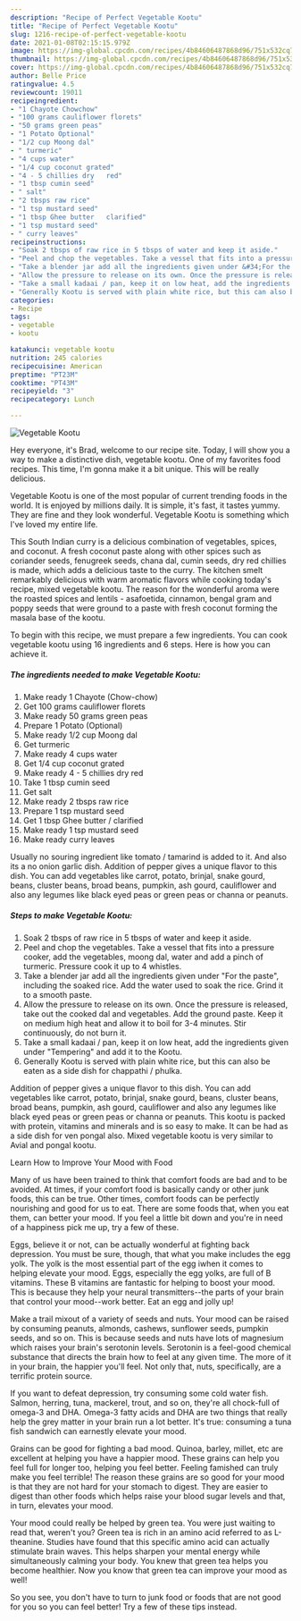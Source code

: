 ```yaml
---
description: "Recipe of Perfect Vegetable Kootu"
title: "Recipe of Perfect Vegetable Kootu"
slug: 1216-recipe-of-perfect-vegetable-kootu
date: 2021-01-08T02:15:15.979Z
image: https://img-global.cpcdn.com/recipes/4b84606487868d96/751x532cq70/vegetable-kootu-recipe-main-photo.jpg
thumbnail: https://img-global.cpcdn.com/recipes/4b84606487868d96/751x532cq70/vegetable-kootu-recipe-main-photo.jpg
cover: https://img-global.cpcdn.com/recipes/4b84606487868d96/751x532cq70/vegetable-kootu-recipe-main-photo.jpg
author: Belle Price
ratingvalue: 4.5
reviewcount: 19011
recipeingredient:
- "1 Chayote Chowchow"
- "100 grams cauliflower florets"
- "50 grams green peas"
- "1 Potato Optional"
- "1/2 cup Moong dal"
- " turmeric"
- "4 cups water"
- "1/4 cup coconut grated"
- "4 - 5 chillies dry   red"
- "1 tbsp cumin seed"
- " salt"
- "2 tbsps raw rice"
- "1 tsp mustard seed"
- "1 tbsp Ghee butter   clarified"
- "1 tsp mustard seed"
- " curry leaves"
recipeinstructions:
- "Soak 2 tbsps of raw rice in 5 tbsps of water and keep it aside."
- "Peel and chop the vegetables. Take a vessel that fits into a pressure cooker, add the vegetables, moong dal, water and add a pinch of turmeric. Pressure cook it up to 4 whistles."
- "Take a blender jar add all the ingredients given under &#34;For the paste&#34;, including the soaked rice. Add the water used to soak the rice. Grind it to a smooth paste."
- "Allow the pressure to release on its own. Once the pressure is released, take out the cooked dal and vegetables. Add the ground paste. Keep it on medium high heat and allow it to boil for 3-4 minutes. Stir continuously, do not burn it."
- "Take a small kadaai / pan, keep it on low heat, add the ingredients given under &#34;Tempering&#34; and add it to the Kootu."
- "Generally Kootu is served with plain white rice, but this can also be eaten as a side dish for chappathi / phulka."
categories:
- Recipe
tags:
- vegetable
- kootu

katakunci: vegetable kootu 
nutrition: 245 calories
recipecuisine: American
preptime: "PT23M"
cooktime: "PT43M"
recipeyield: "3"
recipecategory: Lunch

---
```



![Vegetable Kootu](https://img-global.cpcdn.com/recipes/4b84606487868d96/751x532cq70/vegetable-kootu-recipe-main-photo.jpg)

Hey everyone, it's Brad, welcome to our recipe site. Today, I will show you a way to make a distinctive dish, vegetable kootu. One of my favorites food recipes. This time, I'm gonna make it a bit unique. This will be really delicious.

Vegetable Kootu is one of the most popular of current trending foods in the world. It is enjoyed by millions daily. It is simple, it's fast, it tastes yummy. They are fine and they look wonderful. Vegetable Kootu is something which I've loved my entire life.

This South Indian curry is a delicious combination of vegetables, spices, and coconut. A fresh coconut paste along with other spices such as coriander seeds, fenugreek seeds, chana dal, cumin seeds, dry red chillies is made, which adds a delicious taste to the curry. The kitchen smelt remarkably delicious with warm aromatic flavors while cooking today&#39;s recipe, mixed vegetable kootu. The reason for the wonderful aroma were the roasted spices and lentils - asafoetida, cinnamon, bengal gram and poppy seeds that were ground to a paste with fresh coconut forming the masala base of the kootu.


To begin with this recipe, we must prepare a few ingredients. You can cook vegetable kootu using 16 ingredients and 6 steps. Here is how you can achieve it.

<!--inarticleads1-->

##### The ingredients needed to make Vegetable Kootu:

1. Make ready 1 Chayote (Chow-chow)
1. Get 100 grams cauliflower florets
1. Make ready 50 grams green peas
1. Prepare 1 Potato (Optional)
1. Make ready 1/2 cup Moong dal
1. Get  turmeric
1. Make ready 4 cups water
1. Get 1/4 cup coconut grated
1. Make ready 4 - 5 chillies dry   red
1. Take 1 tbsp cumin seed
1. Get  salt
1. Make ready 2 tbsps raw rice
1. Prepare 1 tsp mustard seed
1. Get 1 tbsp Ghee butter /  clarified
1. Make ready 1 tsp mustard seed
1. Make ready  curry leaves


Usually no souring ingredient like tomato / tamarind is added to it. And also its a no onion garlic dish. Addition of pepper gives a unique flavor to this dish. You can add vegetables like carrot, potato, brinjal, snake gourd, beans, cluster beans, broad beans, pumpkin, ash gourd, cauliflower and also any legumes like black eyed peas or green peas or channa or peanuts. 

<!--inarticleads2-->

##### Steps to make Vegetable Kootu:

1. Soak 2 tbsps of raw rice in 5 tbsps of water and keep it aside.
1. Peel and chop the vegetables. Take a vessel that fits into a pressure cooker, add the vegetables, moong dal, water and add a pinch of turmeric. Pressure cook it up to 4 whistles.
1. Take a blender jar add all the ingredients given under &#34;For the paste&#34;, including the soaked rice. Add the water used to soak the rice. Grind it to a smooth paste.
1. Allow the pressure to release on its own. Once the pressure is released, take out the cooked dal and vegetables. Add the ground paste. Keep it on medium high heat and allow it to boil for 3-4 minutes. Stir continuously, do not burn it.
1. Take a small kadaai / pan, keep it on low heat, add the ingredients given under &#34;Tempering&#34; and add it to the Kootu.
1. Generally Kootu is served with plain white rice, but this can also be eaten as a side dish for chappathi / phulka.


Addition of pepper gives a unique flavor to this dish. You can add vegetables like carrot, potato, brinjal, snake gourd, beans, cluster beans, broad beans, pumpkin, ash gourd, cauliflower and also any legumes like black eyed peas or green peas or channa or peanuts. This kootu is packed with protein, vitamins and minerals and is so easy to make. It can be had as a side dish for ven pongal also. Mixed vegetable kootu is very similar to Avial and pongal kootu. 

Learn How to Improve Your Mood with Food


Many of us have been trained to think that comfort foods are bad and to be avoided. At times, if your comfort food is basically candy or other junk foods, this can be true. Other times, comfort foods can be perfectly nourishing and good for us to eat. There are some foods that, when you eat them, can better your mood. If you feel a little bit down and you're in need of a happiness pick me up, try a few of these.

Eggs, believe it or not, can be actually wonderful at fighting back depression. You must be sure, though, that what you make includes the egg yolk. The yolk is the most essential part of the egg iwhen it comes to helping elevate your mood. Eggs, especially the egg yolks, are full of B vitamins. These B vitamins are fantastic for helping to boost your mood. This is because they help your neural transmitters--the parts of your brain that control your mood--work better. Eat an egg and jolly up!

Make a trail mixout of a variety of seeds and nuts. Your mood can be raised by consuming peanuts, almonds, cashews, sunflower seeds, pumpkin seeds, and so on. This is because seeds and nuts have lots of magnesium which raises your brain's serotonin levels. Serotonin is a feel-good chemical substance that directs the brain how to feel at any given time. The more of it in your brain, the happier you'll feel. Not only that, nuts, specifically, are a terrific protein source.

If you want to defeat depression, try consuming some cold water fish. Salmon, herring, tuna, mackerel, trout, and so on, they're all chock-full of omega-3 and DHA. Omega-3 fatty acids and DHA are two things that really help the grey matter in your brain run a lot better. It's true: consuming a tuna fish sandwich can earnestly elevate your mood. 

Grains can be good for fighting a bad mood. Quinoa, barley, millet, etc are excellent at helping you have a happier mood. These grains can help you feel full for longer too, helping you feel better. Feeling famished can truly make you feel terrible! The reason these grains are so good for your mood is that they are not hard for your stomach to digest. They are easier to digest than other foods which helps raise your blood sugar levels and that, in turn, elevates your mood.

Your mood could really be helped by green tea. You were just waiting to read that, weren't you? Green tea is rich in an amino acid referred to as L-theanine. Studies have found that this specific amino acid can actually stimulate brain waves. This helps sharpen your mental energy while simultaneously calming your body. You knew that green tea helps you become healthier. Now you know that green tea can improve your mood as well!

So you see, you don't have to turn to junk food or foods that are not good for you so you can feel better! Try  a few  of  these  tips  instead.

